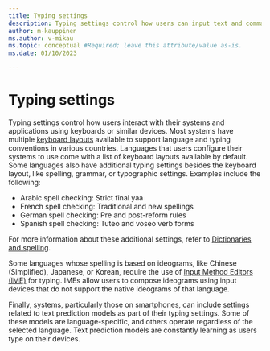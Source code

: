 ```yaml
---
title: Typing settings
description: Typing settings control how users can input text and commands with their keyboards or similar devices.
author: m-kauppinen
ms.author: v-mikau
ms.topic: conceptual #Required; leave this attribute/value as-is.
ms.date: 01/10/2023

---
```


# Typing settings

Typing settings control how users interact with their systems and applications using keyboards or similar devices. Most systems have multiple [keyboard layouts](../windows-keyboard-layouts.md) available to support language and typing conventions in various countries. Languages that users configure their systems to use come with a list of keyboard layouts available by default. Some languages also have additional typing settings besides the keyboard layout, like spelling, grammar, or typographic settings. Examples include the following:

- Arabic spell checking: Strict final yaa
- French spell checking: Traditional and new spellings
- German spell checking: Pre and post-reform rules
- Spanish spell checking: Tuteo and voseo verb forms

For more information about these additional settings, refer to [Dictionaries and spelling](dictionaries-spelling.md).

Some languages whose spelling is based on ideograms, like Chinese (Simplified), Japanese, or Korean, require the use of [Input Method Editors (IME)](../input/input-method-editors.md) for typing. IMEs allow users to compose ideograms using input devices that do not support the native ideograms of that language.

Finally, systems, particularly those on smartphones, can include settings related to text prediction models as part of their typing settings. Some of these models are language-specific, and others operate regardless of the selected language. Text prediction models are constantly learning as users type on their devices.
